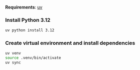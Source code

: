 **Requirements**: [uv](https://astral.sh/blog/uv)

### Install Python 3.12
```bash
uv python install 3.12
```

### Create virtual environment and install dependencies
```bash
uv venv
source .venv/bin/activate
uv sync
```